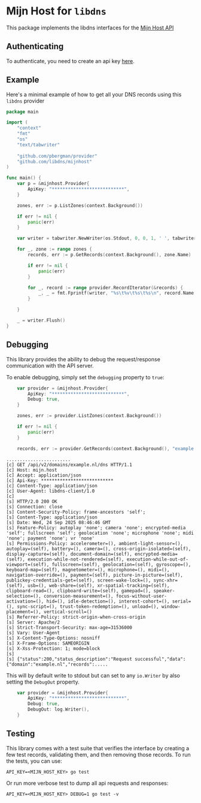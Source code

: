 # Mijn Host for `libdns`

This package implements the libdns interfaces for the [Mijn Host API](https://mijn.host/api/doc/)

## Authenticating

To authenticate, you need to create an api key [here](https://mijn.host/cp/account/api/).

## Example

Here's a minimal example of how to get all your DNS records using this `libdns` provider

```go
package main

import (
	"context"
	"fmt"
	"os"
	"text/tabwriter"
	
	"github.com/pbergman/provider"
	"github.com/libdns/mijnhost"
)

func main() { 
	var p = &mijnhost.Provider{
		ApiKey: "***************************",
    }

	zones, err := p.ListZones(context.Background())

	if err != nil {
		panic(err)
	}

	var writer = tabwriter.NewWriter(os.Stdout, 0, 0, 1, ' ', tabwriter.Debug)

	for _, zone := range zones {
		records, err := p.GetRecords(context.Background(), zone.Name)

		if err != nil {
			panic(err)
		}

		for _, record := range provider.RecordIterator(&records) {
			_, _ = fmt.Fprintf(writer, "%s\t%v\t%s\t%s\n", record.Name, record.TTL.Seconds(), record.Type, record.Data)
		}

	}

	_ = writer.Flush()
}
```

## Debugging

This library provides the ability to debug the request/response communication with the API server.

To enable debugging, simply set the `debugging` property to `true`:
```go
	var provider = &mijnhost.Provider{
		ApiKey: "***************************",
		Debug: true,
    }

	zones, err := provider.ListZones(context.Background())

	if err != nil {
		panic(err)
	}

	records, err := provider.GetRecords(context.Background(), "example.nl")
```

```shell
........................
[c] GET /api/v2/domains/example.nl/dns HTTP/1.1
[c] Host: mijn.host
[c] Accept: application/json
[c] Api-Key: ***************************
[c] Content-Type: application/json
[c] User-Agent: libdns-client/1.0
[c] 
[s] HTTP/2.0 200 OK
[s] Connection: close
[s] Content-Security-Policy: frame-ancestors 'self';
[s] Content-Type: application/json
[s] Date: Wed, 24 Sep 2025 08:46:46 GMT
[s] Feature-Policy: autoplay 'none'; camera 'none'; encrypted-media 'self'; fullscreen 'self'; geolocation 'none'; microphone 'none'; midi 'none'; payment 'none'; vr 'none'
[s] Permissions-Policy: accelerometer=(), ambient-light-sensor=(), autoplay=(self), battery=(), camera=(), cross-origin-isolated=(self), display-capture=(self), document-domain=(self), encrypted-media=(self), execution-while-not-rendered=(self), execution-while-out-of-viewport=(self), fullscreen=(self), geolocation=(self), gyroscope=(), keyboard-map=(self), magnetometer=(), microphone=(), midi=(), navigation-override=(), payment=(self), picture-in-picture=(self), publickey-credentials-get=(self), screen-wake-lock=(), sync-xhr=(self), usb=(), web-share=(self), xr-spatial-tracking=(self), clipboard-read=(), clipboard-write=(self), gamepad=(), speaker-selection=(), conversion-measurement=(), focus-without-user-activation=(), hid=(), idle-detection=(), interest-cohort=(), serial=(), sync-script=(), trust-token-redemption=(), unload=(), window-placement=(), vertical-scroll=()
[s] Referrer-Policy: strict-origin-when-cross-origin
[s] Server: Apache/2
[s] Strict-Transport-Security: max-age=31536000
[s] Vary: User-Agent
[s] X-Content-Type-Options: nosniff
[s] X-Frame-Options: SAMEORIGIN
[s] X-Xss-Protection: 1; mode=block
[s] 
[s] {"status":200,"status_description":"Request successful","data":{"domain":"example.nl","records":.....
```

This will by default write to stdout but can set to any `io.Writer` by also setting the `DebugOut` property. 

```go
    var provider = &mijnhost.Provider{
        ApiKey: "***************************",
        Debug: true,
        DebugOut: log.Writer(),
    }
```



## Testing

This library comes with a test suite that verifies the interface by creating a few test records, validating them, and then removing those records. To run the tests, you can use:

```shell
API_KEY=<MIJN_HOST_KEY> go test
```

Or run more verbose test to dump all api requests and responses: 

```shell
API_KEY=<MIJN_HOST_KEY> DEBUG=1 go test -v 
```

